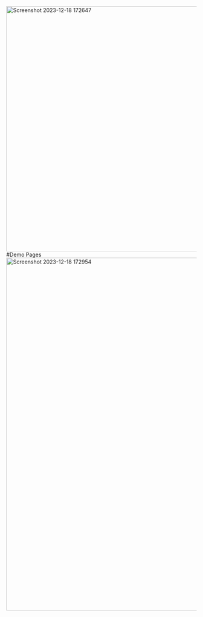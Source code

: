 <img width="649" alt="Screenshot 2023-12-18 172647" src="https://github.com/ravi-rautela/chat-Application-4.0/assets/72198753/dd448c5d-32b1-4bfc-94e1-61004ec681cc">
#Demo Pages

<img width="934" alt="Screenshot 2023-12-18 172954" src="https://github.com/ravi-rautela/chat-Application-4.0/assets/72198753/3e409471-9bad-482a-9169-8c3a529f23b8">
